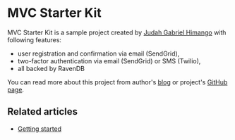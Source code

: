 # MVC Starter Kit

MVC Starter Kit is a sample project created by [Judah Gabriel Himango](http://debuggerdotbreak.wordpress.com/) with following features:

- user registration and confirmation via email (SendGrid),
- two-factor authentication via email (SendGrid) or SMS (Twilio),
- all backed by RavenDB

You can read more about this project from author's [blog](http://debuggerdotbreak.wordpress.com/2014/10/17/ravendb-mvc-starter-kit/) or project's [GitHub page](https://github.com/JudahGabriel/RavenDB.ModernMvcStarterKit).

## Related articles

- [Getting started](../start/getting-started)